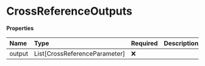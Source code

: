 # CrossReferenceOutputs

**Properties**

| Name   | Type                          | Required | Description |
| :----- | :---------------------------- | :------- | :---------- |
| output | List[CrossReferenceParameter] | ❌       |             |

